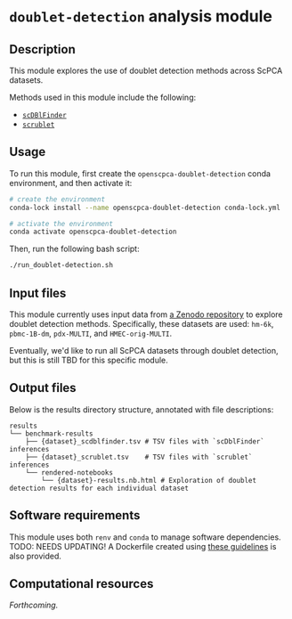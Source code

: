 # `doublet-detection` analysis module

## Description

This module explores the use of doublet detection methods across ScPCA datasets.

Methods used in this module include the following:

- [`scDBlFinder`](https://bioconductor.org/packages/release/bioc/html/scDblFinder.html)
- [`scrublet`](https://github.com/swolock/scrublet)


## Usage

To run this module, first create the `openscpca-doublet-detection` conda environment, and then activate it:

```sh
# create the environment
conda-lock install --name openscpca-doublet-detection conda-lock.yml

# activate the environment
conda activate openscpca-doublet-detection
```

Then, run the following bash script:

```sh
./run_doublet-detection.sh
```

## Input files

This module currently uses input data from [a Zenodo repository](https://doi.org/10.5281/zenodo.4562782) to explore doublet detection methods.
Specifically, these datasets are used: `hm-6k`, `pbmc-1B-dm`, `pdx-MULTI`, and `HMEC-orig-MULTI`.

Eventually, we'd like to run all ScPCA datasets through doublet detection, but this is still TBD for this specific module.

## Output files

Below is the results directory structure, annotated with file descriptions:
```
results
└── benchmark-results
    ├── {dataset}_scdblfinder.tsv # TSV files with `scDblFinder` inferences
    ├── {dataset}_scrublet.tsv    # TSV files with `scrublet` inferences
    └── rendered-notebooks
        └── {dataset}-results.nb.html # Exploration of doublet detection results for each individual dataset
```

## Software requirements

This module uses both `renv` and `conda` to manage software dependencies.
TODO: NEEDS UPDATING! A Dockerfile created using [these guidelines](https://openscpca.readthedocs.io/en/latest/software-platforms/docker/docker-images/#r-based-images) is also provided.

## Computational resources

_Forthcoming._
